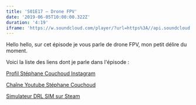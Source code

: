 ```yaml
---
title: 'S01E17 — Drone FPV'
date: '2019-06-05T10:00:00.322Z'
duration: '4:19'
iframe: 'https://w.soundcloud.com/player/?url=https%3A//api.soundcloud.com/tracks/631994850&amp;color=%23ff5500&amp;auto_play=false&amp;hide_related=false&amp;show_comments=true&amp;show_user=true&amp;show_reposts=false&amp;show_teaser=true&amp;visual=true'
---
```


Hello hello, sur cet épisode je vous parle de drone FPV, mon petit délire du moment.

Voici la liste des liens dont je parle dans l'épisode :

<a href="https://www.instagram.com/stephane_couchoud/?hl=fr" target="_blank" rel="noopener">Profil Stéphane Couchoud Instagram</a>

<a href="https://www.youtube.com/channel/UC54CVzwocIyDZa9Hu0WiQKA" target="_blank" rel="noopener">Chaîne Youtube Stéphane Couchoud</a>

<a href="https://store.steampowered.com/app/641780/The_Drone_Racing_League_Simulator/" target="_blank" rel="noopener">Simulateur DRL SIM sur Steam</a>